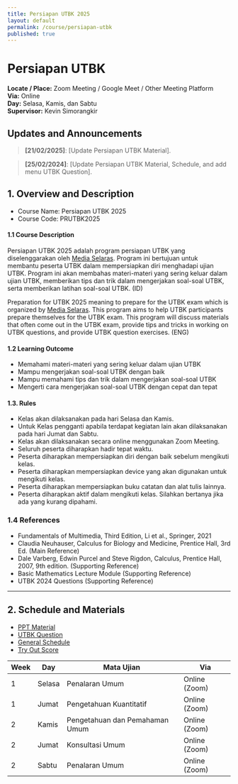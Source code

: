 ```yaml
---
title: Persiapan UTBK 2025
layout: default
permalink: /course/persiapan-utbk
published: true
---
```

# Persiapan UTBK

**Locate / Place:** Zoom Meeting / Google Meet / Other Meeting Platform  
**Via:** Online  
**Day:** Selasa, Kamis, dan Sabtu  
**Supervisor:** Kevin Simorangkir

## Updates and Announcements

> **[21/02/2025]**: [Update Persiapan UTBK Material].  

> **[25/02/2024]**: [Update Persiapan UTBK Material, Schedule, and add menu UTBK Question].

## 1. Overview and Description

* Course Name: Persiapan UTBK 2025
* Course Code: PRUTBK2025

#### 1.1 Course Description

Persiapan UTBK 2025 adalah program persiapan UTBK yang diselenggarakan oleh [Media Selaras](https://mediaselaras.id). Program ini bertujuan untuk membantu peserta UTBK dalam mempersiapkan diri menghadapi ujian UTBK. Program ini akan membahas materi-materi yang sering keluar dalam ujian UTBK, memberikan tips dan trik dalam mengerjakan soal-soal UTBK, serta memberikan latihan soal-soal UTBK. (ID)

Preparation for UTBK 2025 meaning to prepare for the UTBK exam which is organized by [Media Selaras](https://mediaselaras.id). This program aims to help UTBK participants prepare themselves for the UTBK exam. This program will discuss materials that often come out in the UTBK exam, provide tips and tricks in working on UTBK questions, and provide UTBK question exercises. (ENG)

#### 1.2 Learning Outcome

- Memahami materi-materi yang sering keluar dalam ujian UTBK
- Mampu mengerjakan soal-soal UTBK dengan baik
- Mampu memahami tips dan trik dalam mengerjakan soal-soal UTBK
- Mengerti cara mengerjakan soal-soal UTBK dengan cepat dan tepat

#### 1.3. Rules

- Kelas akan dilaksanakan pada hari Selasa dan Kamis.
- Untuk Kelas pengganti apabila terdapat kegiatan lain akan dilaksanakan pada hari Jumat dan Sabtu.
- Kelas akan dilaksanakan secara online menggunakan Zoom Meeting.
- Seluruh peserta diharapkan hadir tepat waktu.
- Peserta diharapkan mempersiapkan diri dengan baik sebelum mengikuti kelas.
- Peserta diharapkan mempersiapkan device yang akan digunakan untuk mengikuti kelas.
- Peserta diharapkan mempersiapkan buku catatan dan alat tulis lainnya.
- Peserta diharapkan aktif dalam mengikuti kelas. Silahkan bertanya jika ada yang kurang dipahami.

### 1.4 References

- Fundamentals of Multimedia, Third Edition, Li et al., Springer, 2021
- Claudia Neuhauser, Calculus for Biology and Medicine, Prentice Hall, 3rd Ed. (Main Reference)
- Dale Varberg, Edwin Purcel and Steve Rigdon, Calculus, Prentice Hall, 2007, 9th edition. (Supporting Reference)
- Basic Mathematics Lecture Module (Supporting Reference)
- UTBK 2024 Questions (Supporting Reference)

---

## 2. Schedule and Materials

- [PPT Material](https://drive.google.com/drive/folders/1rSodjk9hyRDEyyg80NFB_Tnvkumwfg-E?usp=sharing)
- [UTBK Question](#)    
- [General Schedule](https://docs.google.com/spreadsheets/d/1OqsVV7MCLouxdbAFG2xg17QVX1eDuBIA/edit?usp=sharing&ouid=116959396725001207842&rtpof=true&sd=true)
- [Try Out Score](#)

| Week | Day                                                                                                                                            | Mata Ujian              | Via                                                                 |
| ---- | ------------------------------------------------------------------------------------------------------------------------------------------------- | ---------------- | --------------------------------------------------------------------------- |
| 1 | Selasa                                                                                    | Penalaran Umum           | Online (Zoom)                                                                           |
| 1    | Jumat                                                                                                                   | Pengetahuan Kuantitatif           | Online (Zoom)                                                                           |
| 2    | Kamis                                                                                                                               | Pengetahuan dan Pemahaman Umum           | Online (Zoom)                                                                           |
| 2    | Jumat                                                                                                                               | Konsultasi Umum          | Online (Zoom)                                                                           |
| 2    | Sabtu                                                                                                                               | Penalaran Umum          | Online (Zoom)                                                                          |   